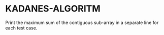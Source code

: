 # KADANES-ALGORITM
Print the maximum sum of the contiguous sub-array in a separate line for each test case.
